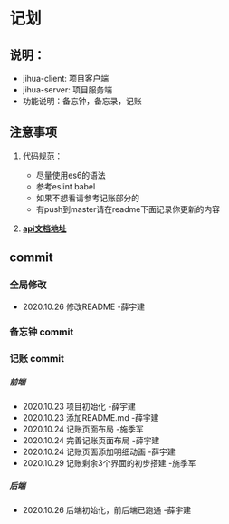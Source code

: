 # 记划

## 说明：
- jihua-client: 项目客户端
- jihua-server: 项目服务端
- 功能说明：备忘钟，备忘录，记账

## 注意事项

1. 代码规范：
	- 尽量使用es6的语法
	- 参考eslint babel 
	- 如果不想看请参考记账部分的
	- 有push到master请在readme下面记录你更新的内容

2. **[api文档地址](https://www.showdoc.com.cn/jihua?page_id=5647596436480599)**


## commit

### 全局修改

 - 2020.10.26 修改README -薛宇建

### 备忘钟 commit

### 记账 commit

##### 前端

- 2020.10.23 项目初始化  -薛宇建
- 2020.10.23 添加README.md -薛宇建
- 2020.10.24 记账页面布局 -施季军
- 2020.10.24 完善记账页面布局 -薛宇建
- 2020.10.24 记账页面添加明细动画 -薛宇建
- 2020.10.29 记账剩余3个界面的初步搭建 -施季军

##### 后端

- 2020.10.26 后端初始化，前后端已跑通 -薛宇建